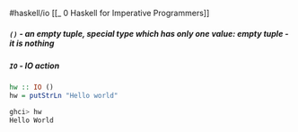 #haskell/io
[[_ 0 Haskell for Imperative Programmers]]

##### `()` - an empty tuple,  special type which has only one value: empty tuple - it is nothing
##### `IO` - IO action
```haskell
hw :: IO ()
hw = putStrLn "Hello world"


```

```bash
ghci> hw
Hello World
```












